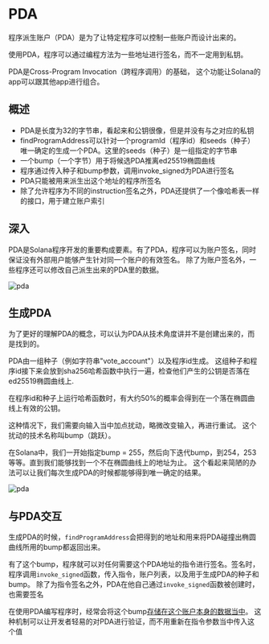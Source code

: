 # PDA

程序派生账户（PDA）是为了让特定程序可以控制一些账户而设计出来的。

使用PDA，程序可以通过编程方法为一些地址进行签名，而不一定用到私钥。

PDA是Cross-Program Invocation（跨程序调用）的基础， 这个功能让Solana的app可以跟其他app进行组合。

## 概述

* PDA是长度为32的字节串，看起来和公钥很像，但是并没有与之对应的私钥
* findProgramAddress可以针对一个programId（程序id）和seeds（种子）唯一确定的生成一个PDA。这里的seeds（种子）是一组指定的字节串
* 一个bump（一个字节）用于将候选PDA推离ed25519椭圆曲线
* 程序通过传入种子和bump参数，调用invoke_signed为PDA进行签名
* PDA只能被用来派生出这个地址的程序所签名
* 除了允许程序为不同的instruction签名之外，PDA还提供了一个像哈希表一样的接口，用于建立账户索引

## 深入

PDA是Solana程序开发的重要构成要素。有了PDA，程序可以为账户签名，同时保证没有外部用户能够产生针对同一个账户的有效签名。 除了为账户签名外，一些程序还可以修改自己派生出来的PDA里的数据。

![pda](https://solanacookbook.com/assets/account-matrix.11f1f839.png)

## 生成PDA

为了更好的理解PDA的概念，可以认为PDA从技术角度讲并不是创建出来的，而是找到的。

PDA由一组种子（例如字符串"vote_account"）以及程序id生成。 这组种子和程序id接下来会放到sha256哈希函数中执行一遍，检查他们产生的公钥是否落在ed25519椭圆曲线上.

在程序id和种子上运行哈希函数时，有大约50%的概率会得到在一个落在椭圆曲线上有效的公钥。

这种情况下，我们需要向输入当中加点扰动，略微改变输入，再进行重试。 这个扰动的技术名称叫bump（跳跃）。

在Solana中，我们一开始指定bump = 255，然后向下迭代bump，到254，253等等。直到我们能够找到一个不在椭圆曲线上的地址为止。 这个看起来简陋的办法可以让我们每次生成PDA的时候都能够得到唯一确定的结果。

![pda](https://solanacookbook.com/assets/pda-curve.018ed1bf.png)

## 与PDA交互

生成PDA的时候，`findProgramAddress`会把得到的地址和用来将PDA碰撞出椭圆曲线所用的bump都返回出来。 

有了这个bump，程序就可以对任何需要这个PDA地址的指令进行签名。签名时，程序调用`invoke_signed`函数，传入指令，账户列表，以及用于生成PDA的种子和bump。 除了为指令签名之外，PDA在他自己通过`invoke_signed`函数被创建时，也需要签名

在使用PDA编写程序时，经常会将这个bump[存储在这个账户本身的数据当中](https://github.com/solana-labs/solana-program-library/blob/78e29e9238e555967b9125799d7d420d7d12b959/token-swap/program/src/state.rs#L100)。 这种机制可以让开发者轻易的对PDA进行验证，而不用重新在指令参数当中传入这个值
